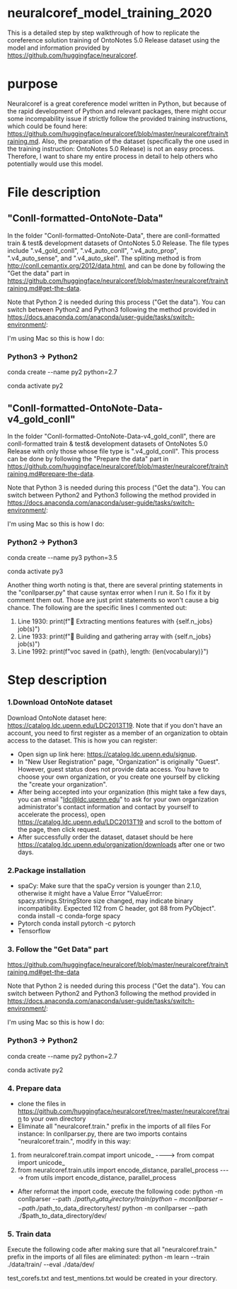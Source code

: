 # neuralcoref_model_training_2020
This is a detailed step by step walkthrough of how to replicate the coreference solution training of OntoNotes 5.0 Release dataset using the model and information provided by https://github.com/huggingface/neuralcoref.

# purpose
Neuralcoref is a great coreference model written in Python, but because of the rapid development of Python and relevant packages, there might occur some incompability issue if strictly follow the provided training instructions, which could be found here: https://github.com/huggingface/neuralcoref/blob/master/neuralcoref/train/training.md. Also, the preparation of the dataset (specifically the one used in the training instruction: OntoNotes 5.0 Release) is not an easy process. Therefore, I want to share my entire process in detail to help others who potentially would use this model.

# File description
## "Conll-formatted-OntoNote-Data"
In the folder "Conll-formatted-OntoNote-Data", there are conll-formatted train & test& development datasets of OntoNotes 5.0 Release. The file types include ".v4_gold_conll", ".v4_auto_conll", ".v4_auto_prop", ".v4_auto_sense", and ".v4_auto_skel". The spliting method is from http://conll.cemantix.org/2012/data.html, and can be done by following the "Get the data" part in https://github.com/huggingface/neuralcoref/blob/master/neuralcoref/train/training.md#get-the-data.

Note that Python 2 is needed during this process ("Get the data"). You can switch between Python2 and Python3 following the method provided in https://docs.anaconda.com/anaconda/user-guide/tasks/switch-environment/:

I'm using Mac so this is how I do:
### Python3 -> Python2
conda create --name py2 python=2.7

conda activate py2

## "Conll-formatted-OntoNote-Data-v4_gold_conll"
In the folder "Conll-formatted-OntoNote-Data-v4_gold_conll", there are conll-formatted train & test& development datasets of OntoNotes 5.0 Release with only those whose file type is ".v4_gold_conll". This process can be done by following the "Prepare the data" part in https://github.com/huggingface/neuralcoref/blob/master/neuralcoref/train/training.md#prepare-the-data.

Note that Python 3 is needed during this process ("Get the data"). You can switch between Python2 and Python3 following the method provided in https://docs.anaconda.com/anaconda/user-guide/tasks/switch-environment/:

I'm using Mac so this is how I do:
### Python2 -> Python3
conda create --name py3 python=3.5

conda activate py3

Another thing worth noting is that, there are several printing statements in the "conllparser.py" that cause syntax error when I run it. So I fix it by comment them out. Those are just print statements so won't cause a big chance. The following are the specific lines I commented out:
1. Line 1930: print(f"🌋 Extracting mentions features with {self.n_jobs} job(s)")
2. Line 1933: print(f"🌋 Building and gathering array with {self.n_jobs} job(s)")
3. Line 1992: print(f"voc saved in {path}, length: {len(vocabulary)}")

# Step description

### 1.Download OntoNote dataset
Download OntoNote dataset here: https://catalog.ldc.upenn.edu/LDC2013T19.
Note that if you don't have an account, you need to first register as a member of an organization to obtain access to the dataset. This is how you can register:
- Open sign up link here: https://catalog.ldc.upenn.edu/signup. 
- In "New User Registration" page, "Organization" is originally "Guest". However, guest status does not provide data access. You have to choose your own organization, or you create one yourself by clicking the "create your organization".
- After being accepted into your organization (this might take a few days, you can email "ldc@ldc.upenn.edu" to ask for your own organization administrator's contact information and contact by yourself to accelerate the process), open https://catalog.ldc.upenn.edu/LDC2013T19 and scroll to the bottom of the page, then click request.
- After successfully order the dataset, dataset should be here https://catalog.ldc.upenn.edu/organization/downloads after one or two days.

### 2.Package installation
- spaCy:
Make sure that the spaCy version is younger than 2.1.0, otherwise it might have a Value Error "ValueError: spacy.strings.StringStore size changed, may indicate binary incompatibility. Expected 112 from C header, got 88 from PyObject".
conda install -c conda-forge spacy
- Pytorch
conda install pytorch -c pytorch
- Tensorflow

### 3. Follow the "Get Data" part 
https://github.com/huggingface/neuralcoref/blob/master/neuralcoref/train/training.md#get-the-data

Note that Python 2 is needed during this process ("Get the data"). You can switch between Python2 and Python3 following the method provided in https://docs.anaconda.com/anaconda/user-guide/tasks/switch-environment/:

I'm using Mac so this is how I do:
### Python3 -> Python2
conda create --name py2 python=2.7

conda activate py2

### 4. Prepare data
- clone the files in https://github.com/huggingface/neuralcoref/tree/master/neuralcoref/train to your own directory
- Eliminate all "neuralcoref.train." prefix in the imports of all files
For instance: In conllparser.py, there are two imports contains "neuralcoref.train.", modify in this way:
1. from neuralcoref.train.compat import unicode_  ----> from compat import unicode_
2. from neuralcoref.train.utils import encode_distance, parallel_process  ----> from utils import encode_distance, parallel_process

- After reformat the import code, execute the following code:
python -m conllparser --path ./$path_to_data_directory/train/
python -m conllparser --path ./$path_to_data_directory/test/
python -m conllparser --path ./$path_to_data_directory/dev/

### 5. Train data
Execute the following code after making sure that all "neuralcoref.train." prefix in the imports of all files are eliminated:
python -m learn --train ./data/train/ --eval ./data/dev/

test_corefs.txt and test_mentions.txt would be created in your directory.

